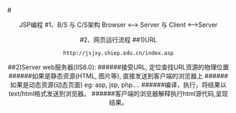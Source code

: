 #<center>JSP编程
#1、B/S 与 C/S架构
Browser <——> Server 与  Client <——>Server

#2、网页运行流程
##1)URL
```
http://jsjxy.shiep.edu.cn/index.asp
```

##2)Server
web服务器(IIS6.0): 
######接受URL, 定位查找URL资源的物理位置
######如果是静态资源(HTML, 图片等), 直接发送到客户端的浏览器上
######如果是动态资源(动态页面) eg: asp, jsp, php....
######编译，执行，将结果以text/html格式发送到浏览器。
######客户端的浏览器解释执行html源代码,呈现结果。

